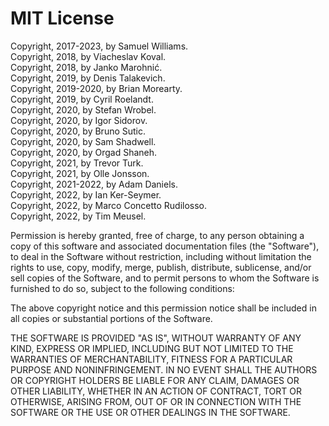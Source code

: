 # MIT License

Copyright, 2017-2023, by Samuel Williams.  
Copyright, 2018, by Viacheslav Koval.  
Copyright, 2018, by Janko Marohnić.  
Copyright, 2019, by Denis Talakevich.  
Copyright, 2019-2020, by Brian Morearty.  
Copyright, 2019, by Cyril Roelandt.  
Copyright, 2020, by Stefan Wrobel.  
Copyright, 2020, by Igor Sidorov.  
Copyright, 2020, by Bruno Sutic.  
Copyright, 2020, by Sam Shadwell.  
Copyright, 2020, by Orgad Shaneh.  
Copyright, 2021, by Trevor Turk.  
Copyright, 2021, by Olle Jonsson.  
Copyright, 2021-2022, by Adam Daniels.  
Copyright, 2022, by Ian Ker-Seymer.  
Copyright, 2022, by Marco Concetto Rudilosso.  
Copyright, 2022, by Tim Meusel.  

Permission is hereby granted, free of charge, to any person obtaining a copy
of this software and associated documentation files (the "Software"), to deal
in the Software without restriction, including without limitation the rights
to use, copy, modify, merge, publish, distribute, sublicense, and/or sell
copies of the Software, and to permit persons to whom the Software is
furnished to do so, subject to the following conditions:

The above copyright notice and this permission notice shall be included in all
copies or substantial portions of the Software.

THE SOFTWARE IS PROVIDED "AS IS", WITHOUT WARRANTY OF ANY KIND, EXPRESS OR
IMPLIED, INCLUDING BUT NOT LIMITED TO THE WARRANTIES OF MERCHANTABILITY,
FITNESS FOR A PARTICULAR PURPOSE AND NONINFRINGEMENT. IN NO EVENT SHALL THE
AUTHORS OR COPYRIGHT HOLDERS BE LIABLE FOR ANY CLAIM, DAMAGES OR OTHER
LIABILITY, WHETHER IN AN ACTION OF CONTRACT, TORT OR OTHERWISE, ARISING FROM,
OUT OF OR IN CONNECTION WITH THE SOFTWARE OR THE USE OR OTHER DEALINGS IN THE
SOFTWARE.
